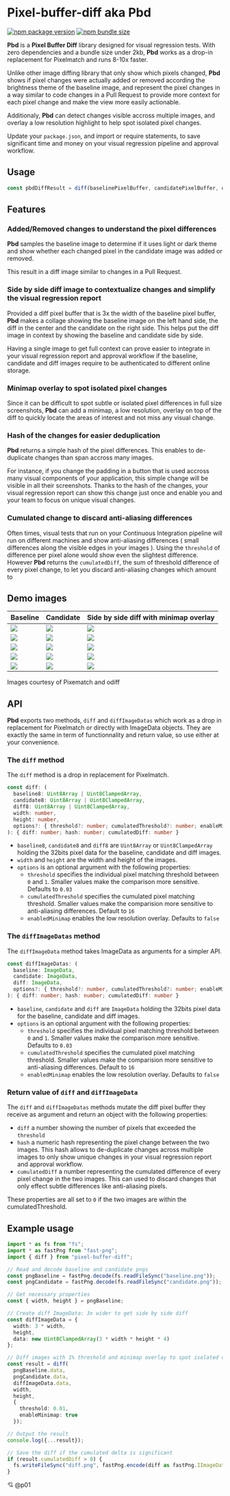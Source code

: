 # **Pixel-buffer-diff** aka **Pbd** 

[![npm package version](https://img.shields.io/npm/v/pixel-buffer-diff.svg?label=npm+package)](https://www.npmjs.com/package/pixel-buffer-diff) [![npm bundle size](https://img.shields.io/bundlephobia/minzip/pixel-buffer-diff?label=bundle+size)](https://bundlephobia.com/package/pixel-buffer-diff)

**Pbd** is a **Pixel Buffer Diff** library designed for visual regression tests. With zero dependencies and a bundle size under 2kb, **Pbd** works as a drop-in replacement for Pixelmatch and runs 8-10x faster.

Unlike other image diffing library that only show which pixels changed, **Pbd** shows if pixel changes were actually added or removed according the brightness theme of the baseline image, and represent the pixel changes in a way similar to code changes in a Pull Request to provide more context for each pixel change and make the view more easily actionable.

Additionaly, **Pbd** can detect changes visible accross multiple images, and overlay a low resolution highlight to help spot isolated pixel changes.

Update your `package.json`, and import or require statements, to save significant time and money on your visual regression pipeline and approval workflow.


## Usage

```typescript
const pbdDiffResult = diff(baselinePixelBuffer, candidatePixelBuffer, diffPixelBuffer, width, height, options);
```

## Features

### Added/Removed changes to understand the pixel differences

**Pbd** samples the baseline image to determine if it uses light or dark theme and show whether each changed pixel in the candidate image was added or removed.

This result in a diff image similar to changes in a Pull Request.

### Side by side diff image to contextualize changes and simplify the visual regression report

Provided a diff pixel buffer that is 3x the width of the baseline pixel buffer, **Pbd** makes a collage showing the baseline image on the left hand side, the diff in the center and the candidate on the right side. This helps put the diff image in context by showing the baseline and candidate side by side.

Having a single image to get full context can prove easier to integrate in your visual regression report and approval workflow if the baseline, candidate and diff images require to be authenticated to different online storage.

### Minimap overlay to spot isolated pixel changes

Since it can be difficult to spot subtle or isolated pixel differences in full size screenshots, **Pbd** can add a minimap, a low resolution, overlay on top of the diff to quickly locate the areas of interest and not miss any visual change.

### Hash of the changes for easier deduplication

**Pbd** returns a simple hash of the pixel differences. This enables to de-duplicate changes than span accross many images.

For instance, if you change the padding in a button that is used accross many visual components of your application, this simple change will be visible in all their screenshots. Thanks to the hash of the changes, your visual regression report can show this change just once and enable you and your team to focus on unique visual changes.

### Cumulated change to discard anti-aliasing differences

Often times, visual tests that run on your Continuous Integration pipeline will run on different machines and show anti-aliasing differences ( small differences along the visible edges in your images ). Using the `threshold` of difference per pixel alone would show even the slightest difference. However **Pbd** returns the `cumulatedDiff`, the sum of threshold difference of every pixel change, to let you discard anti-aliasing changes which amount to 

## Demo images

Baseline|Candidate|Side by side diff with minimap overlay
-|-|-
![](https://raw.githubusercontent.com/p01/pixel-buffer-diff/main/images/baselines/2.png)|![](https://raw.githubusercontent.com/p01/pixel-buffer-diff/main/images/candidates/2.png)|![](https://raw.githubusercontent.com/p01/pixel-buffer-diff/main/images/baselines-candidates/2.png)
![](https://raw.githubusercontent.com/p01/pixel-buffer-diff/main/images/baselines/6.png)|![](https://raw.githubusercontent.com/p01/pixel-buffer-diff/main/images/candidates/6.png)|![](https://raw.githubusercontent.com/p01/pixel-buffer-diff/main/images/baselines-candidates/6.png)
![](https://raw.githubusercontent.com/p01/pixel-buffer-diff/main/images/baselines/7.png)|![](https://raw.githubusercontent.com/p01/pixel-buffer-diff/main/images/candidates/7.png)|![](https://raw.githubusercontent.com/p01/pixel-buffer-diff/main/images/baselines-candidates/7.png)
![](https://raw.githubusercontent.com/p01/pixel-buffer-diff/main/images/baselines/cypress.png)|![](https://raw.githubusercontent.com/p01/pixel-buffer-diff/main/images/candidates/cypress.png)|![](https://raw.githubusercontent.com/p01/pixel-buffer-diff/main/images/baselines-candidates/cypress.png)
![](https://raw.githubusercontent.com/p01/pixel-buffer-diff/main/images/baselines/jpg/tiger.jpg)|![](https://raw.githubusercontent.com/p01/pixel-buffer-diff/main/images/candidates/jpg/tiger.jpg)|![](https://raw.githubusercontent.com/p01/pixel-buffer-diff/main/images/baselines-candidates/jpg/tiger.png)


Images courtesy of Pixematch and odiff

## API

**Pbd** exports two methods, `diff` and `diffImageDatas` which work as a drop in replacement for Pixelmatch or directly with ImageData objects. They are exactly the same in term of functionnality and return value, so use either at your convenience.

### The `diff` method

The `diff` method is a drop in replacement for Pixelmatch.

```typescript
const diff: (
  baseline8: Uint8Array | Uint8ClampedArray,
  candidate8: Uint8Array | Uint8ClampedArray,
  diff8: Uint8Array | Uint8ClampedArray,
  width: number,
  height: number,
  options?: { threshold?: number; cumulatedThreshold?: number; enableMinimap?: boolean }
): { diff: number; hash: number; cumulatedDiff: number }
```

* `baseline8`, `candidate8` and `diff8` are `Uint8Array` or `Uint8ClampedArray` holding the 32bits pixel data for the baseline, candidate and diff images.
* `width` and `height` are the width and height of the images.
* `options` is an optional argument with the following properties:
  * `threshold` specifies the individual pixel matching threshold between `0` and `1`. Smaller values make the comparison more sensitive. Defaults to `0.03`
  * `cumulatedThreshold` specifies the cumulated pixel matching threshold. Smaller values make the comparision more sensitive to anti-aliasing differences. Default to `16`
  *  `enabledMinimap` enables the low resolution overlay. Defaults to `false`

### The `diffImageDatas` method

The `diffImageData` method takes ImageData as arguments for a simpler API.


```typescript
const diffImageDatas: (
  baseline: ImageData,
  candidate: ImageData,
  diff: ImageData,
  options?: { threshold?: number, cumulatedThreshold?: number; enableMinimap?: boolean,  }
): { diff: number; hash: number; cumulatedDiff: number }
```

* `baseline`, `candidate` and `diff` are `ImageData` holding the 32bits pixel data for the baseline, candidate and diff images.
* `options` is an optional argument with the following properties:
   * `threshold` specifies the individual pixel matching threshold between `0` and `1`. Smaller values make the comparison more sensitive. Defaults to `0.03`
  * `cumulatedThreshold` specifies the cumulated pixel matching threshold. Smaller values make the comparision more sensitive to anti-aliasing differences. Default to `16`
  *  `enabledMinimap` enables the low resolution overlay. Defaults to `false`

### Return value of `diff` and `diffImageData`

The `diff` and `diffImageDatas` methods mutate the diff pixel buffer they receive as argument and return an object with the following properties:

* `diff` a number showing the number of pixels that exceeded the `threshold`
* `hash` a numeric hash representing the pixel change between the two images. This hash allows to de-duplicate changes across multiple images to only show unique changes in your visual regression report and approval workflow. 
* `cumulatedDiff` a number representing the cumulated difference of every pixel change in the two images. This can used to discard changes that only effect subtle differences like anti-aliasing pixels.

These properties are all set to `0` if the two images are within the cumulatedThreshold.



## Example usage

```typescript
import * as fs from "fs";
import * as fastPng from "fast-png";
import { diff } from "pixel-buffer-diff";

// Read and decode baseline and candidate pngs
const pngBaseline = fastPng.decode(fs.readFileSync("baseline.png"));
const pngCandidate = fastPng.decode(fs.readFileSync("candidate.png"));

// Get necessary properties
const { width, height } = pngBaseline;

// Create diff ImageData: 3x wider to get side by side diff
const diffImageData = {
  width: 3 * width,
  height,
  data: new Uint8ClampedArray(3 * width * height * 4)
};

// Diff images with 1% threshold and minimap overlay to spot isolated changes
const result = diff(
  pngBaseline.data,
  pngCandidate.data,
  diffImageData.data,
  width,
  height,
  {
    threshold: 0.01,
    enableMinimap: true
  });

// Output the result
console.log({...result});

// Save the diff if the cumulated delta is significant
if (result.cumulatedDiff > 0) {
  fs.writeFileSync("diff.png", fastPng.encode(diff as fastPng.IImageData));
}
```


💘 @p01